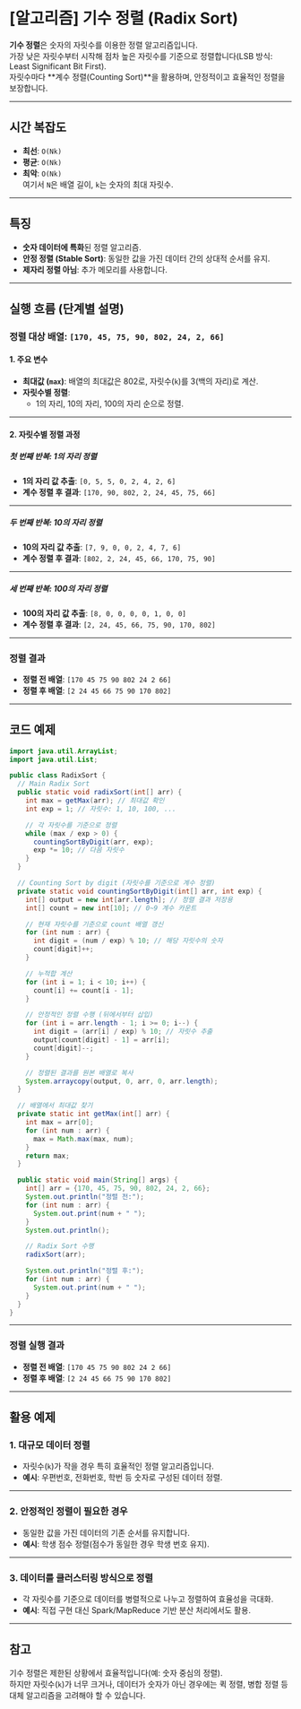 # [알고리즘] 기수 정렬 (Radix Sort)

**기수 정렬**은 숫자의 자릿수를 이용한 정렬 알고리즘입니다.  
가장 낮은 자릿수부터 시작해 점차 높은 자릿수를 기준으로 정렬합니다(LSB 방식: Least Significant Bit First).  
자릿수마다 **계수 정렬(Counting Sort)**을 활용하며, 안정적이고 효율적인 정렬을 보장합니다.

---

## 시간 복잡도
- **최선**: `O(Nk)`
- **평균**: `O(Nk)`
- **최악**: `O(Nk)`  
  여기서 `N`은 배열 길이, `k`는 숫자의 최대 자릿수.

---

## 특징
- **숫자 데이터에 특화**된 정렬 알고리즘.
- **안정 정렬 (Stable Sort)**: 동일한 값을 가진 데이터 간의 상대적 순서를 유지.
- **제자리 정렬 아님**: 추가 메모리를 사용합니다.

---

## 실행 흐름 (단계별 설명)

### 정렬 대상 배열: `[170, 45, 75, 90, 802, 24, 2, 66]`

#### 1. 주요 변수
- **최대값 (`max`)**: 배열의 최대값은 802로, 자릿수(`k`)를 3(백의 자리)로 계산.
- **자릿수별 정렬**:
    - 1의 자리, 10의 자리, 100의 자리 순으로 정렬.

---

#### 2. 자릿수별 정렬 과정

##### 첫 번째 반복: **1의 자리 정렬**
- **1의 자리 값 추출**: `[0, 5, 5, 0, 2, 4, 2, 6]`
- **계수 정렬 후 결과**: `[170, 90, 802, 2, 24, 45, 75, 66]`

---

##### 두 번째 반복: **10의 자리 정렬**
- **10의 자리 값 추출**: `[7, 9, 0, 0, 2, 4, 7, 6]`
- **계수 정렬 후 결과**: `[802, 2, 24, 45, 66, 170, 75, 90]`

---

##### 세 번째 반복: **100의 자리 정렬**
- **100의 자리 값 추출**: `[8, 0, 0, 0, 0, 1, 0, 0]`
- **계수 정렬 후 결과**: `[2, 24, 45, 66, 75, 90, 170, 802]`

---

### 정렬 결과
- **정렬 전 배열**:  `[170 45 75 90 802 24 2 66]`
- **정렬 후 배열**:  `[2 24 45 66 75 90 170 802]`
 
---

## 코드 예제

```java
import java.util.ArrayList;
import java.util.List;

public class RadixSort {
  // Main Radix Sort
  public static void radixSort(int[] arr) {
    int max = getMax(arr); // 최대값 확인
    int exp = 1; // 자릿수: 1, 10, 100, ...

    // 각 자릿수를 기준으로 정렬
    while (max / exp > 0) {
      countingSortByDigit(arr, exp);
      exp *= 10; // 다음 자릿수
    }
  }

  // Counting Sort by digit (자릿수를 기준으로 계수 정렬)
  private static void countingSortByDigit(int[] arr, int exp) {
    int[] output = new int[arr.length]; // 정렬 결과 저장용
    int[] count = new int[10]; // 0~9 계수 카운트

    // 현재 자릿수를 기준으로 count 배열 갱신
    for (int num : arr) {
      int digit = (num / exp) % 10; // 해당 자릿수의 숫자
      count[digit]++;
    }

    // 누적합 계산
    for (int i = 1; i < 10; i++) {
      count[i] += count[i - 1];
    }

    // 안정적인 정렬 수행 (뒤에서부터 삽입)
    for (int i = arr.length - 1; i >= 0; i--) {
      int digit = (arr[i] / exp) % 10; // 자릿수 추출
      output[count[digit] - 1] = arr[i];
      count[digit]--;
    }

    // 정렬된 결과를 원본 배열로 복사
    System.arraycopy(output, 0, arr, 0, arr.length);
  }

  // 배열에서 최대값 찾기
  private static int getMax(int[] arr) {
    int max = arr[0];
    for (int num : arr) {
      max = Math.max(max, num);
    }
    return max;
  }

  public static void main(String[] args) {
    int[] arr = {170, 45, 75, 90, 802, 24, 2, 66};
    System.out.println("정렬 전:");
    for (int num : arr) {
      System.out.print(num + " ");
    }
    System.out.println();

    // Radix Sort 수행
    radixSort(arr);

    System.out.println("정렬 후:");
    for (int num : arr) {
      System.out.print(num + " ");
    }
  }
}
```

---

### 정렬 실행 결과
- **정렬 전 배열**:  `[170 45 75 90 802 24 2 66]`
- **정렬 후 배열**:  `[2 24 45 66 75 90 170 802]`

---

## 활용 예제

### 1. 대규모 데이터 정렬
- 자릿수(`k`)가 작을 경우 특히 효율적인 정렬 알고리즘입니다.
- **예시**: 우편번호, 전화번호, 학번 등 숫자로 구성된 데이터 정렬.

---

### 2. 안정적인 정렬이 필요한 경우
- 동일한 값을 가진 데이터의 기존 순서를 유지합니다.
- **예시**: 학생 점수 정렬(점수가 동일한 경우 학생 번호 유지).

---

### 3. 데이터를 클러스터링 방식으로 정렬
- 각 자릿수를 기준으로 데이터를 병렬적으로 나누고 정렬하여 효율성을 극대화.
- **예시**: 직접 구현 대신 Spark/MapReduce 기반 분산 처리에서도 활용.

---

## 참고
기수 정렬은 제한된 상황에서 효율적입니다(예: 숫자 중심의 정렬).  
하지만 자릿수(`k`)가 너무 크거나, 데이터가 숫자가 아닌 경우에는 퀵 정렬, 병합 정렬 등 대체 알고리즘을 고려해야 할 수 있습니다.
